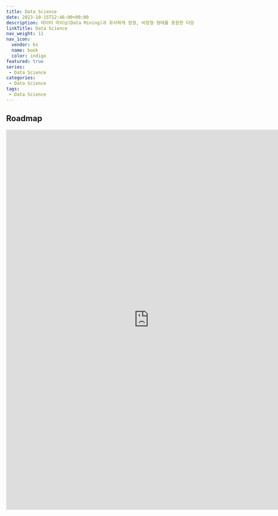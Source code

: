 ```yaml
---
title: Data Science
date: 2023-10-15T12:46:00+09:00
description: 데이터 마이닝(Data Mining)과 유사하게 정형, 비정형 형태를 포함한 다양한 데이터로부터 지식과 인사이트를 추출하는 과정에서 과학적 방법론, 프로세스, 알고리즘, 시스템을 동원하는 융합 분야
linkTitle: Data Science
nav_weight: 11
nav_icon:
  vendor: bs
  name: book
  color: indigo
featured: true
series:  
 - Data Science
categories:
 - Data Science
tags:
 - Data Science
---
```

## Roadmap
<p align="center">
<iframe width="768" height="1024" src="https://roadmap.sh/ai-data-scientist?s=652b754df43a58c923ce9d26" frameborder="0" allow="accelerometer; autoplay; encrypted-media; gyroscope; picture-in-picture" allowfullscreen></iframe>
</p>